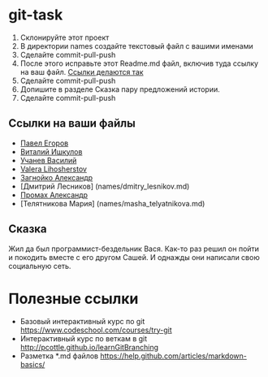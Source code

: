 git-task
========

1. Склонируйте этот проект
2. В директории names создайте текстовый файл с вашими именами
3. Сделайте commit-pull-push
4. После этого исправьте этот Readme.md файл, включив туда ссылку на ваш файл. [Ссылки делаются так](https://help.github.com/articles/markdown-basics/#links)
5. Сделайте commit-pull-push
6. Допишите в разделе Сказка пару предложений истории.
7. Сделайте commit-pull-push


Ссылки на ваши файлы
---

* [Павел Егоров](names/pavel_egorov.md)
* [Виталий Ишкулов](names/vitaly_ishkulov.txt)
* [Учанев Василий](names/Vasiliy_uchanev.md)
* [Valera Lihosherstov](names/valera_lihosherstov.md)
* [Загнойко Александр](names/alex_zagnoiko.txt)
* [Дмитрий Лесников] (names/dmitry_lesnikov.md)
* [Промах Александр](names/alexandr_promakh.md)
* [Телятникова Мария] (names/masha_telyatnikova.md)


Сказка
---
Жил да был программист-бездельник Вася.
Как-то раз решил он пойти и покодить вместе с его другом Сашей.
И однажды они написали свою социальную сеть.

Полезные ссылки
===

* Базовый интерактивный курс по git https://www.codeschool.com/courses/try-git
* Интерактивный курс по веткам в git http://pcottle.github.io/learnGitBranching
* Разметка *.md файлов https://help.github.com/articles/markdown-basics/
